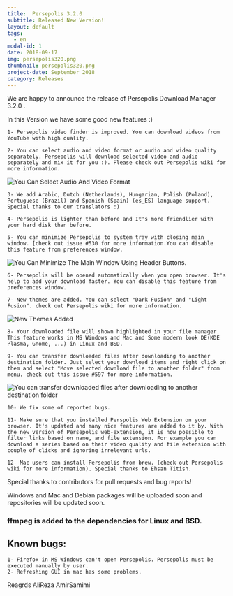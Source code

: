 ```yaml
---
title:  Persepolis 3.2.0
subtitle: Released New Version!
layout: default
tags:
  - en
modal-id: 1
date: 2018-09-17
img: persepolis320.png
thumbnail: persepolis320.png
project-date: September 2018
category: Releases
---
```


We are happy to announce the release of Persepolis Download Manager 3.2.0 .

In this Version we have some good new features :)

    1- Persepolis video finder is improved. You can download videos from YouTube with high quality.

    2- You can select audio and video format or audio and video quality separately. Persepolis will download selected video and audio separately and mix it for you :). Please check out Persepolis wiki for more information.

  ![You Can Select Audio And Video Format](https://camo.githubusercontent.com/6ba24f4c2ed8be24d5a49ada6b8799a980633ff9/68747470733a2f2f7065727365706f6c6973646d2e6769746875622e696f2f696d672f73637265656e2f796f75747562652e676966)

    3- We add Arabic, Dutch (Netherlands), Hungarian, Polish (Poland), Portuguese (Brazil) and Spanish (Spain) (es_ES) language support. Special thanks to our translators :)

    4- Persepolis is lighter than before and It's more friendlier with your hard disk than before.

    5- You can minimize Persepolis to system tray with closing main window. [check out issue #530 for more information.You can disable this feature from preferences window.

  ![You Can Minimize The Main Window Using Header Buttons.](https://camo.githubusercontent.com/97be954c9a07c0c06abd942268e924c078488f97/68747470733a2f2f7065727365706f6c6973646d2e6769746875622e696f2f696d672f73637265656e2f747261792e676966)

    6- Persepolis will be opened automatically when you open browser. It's help to add your download faster. You can disable this feature from preferences window.

    7- New themes are added. You can select "Dark Fusion" and "Light Fusion". check out Persepolis wiki for more information.

  ![New Themes Added](https://camo.githubusercontent.com/daf1763ed42ca20361ef14176c6b1fc87e5fb7f6/68747470733a2f2f7065727365706f6c6973646d2e6769746875622e696f2f696d672f73637265656e2f77696e646f77732e706e67)

    8- Your downloaded file will shown highlighted in your file manager. This feature works in MS Windows and Mac and Some modern look DE(KDE Plasma, Gnome, ...) in Linux and BSD.

    9- You can transfer downloaded files after downloading to another destination folder. Just select your download items and right click on them and select "Move selected download file to another folder" from menu. check out this issue #597 for more information.

  ![You can transfer downloaded files after downloading to another destination folder](https://camo.githubusercontent.com/e734e64a0adebebd3fd79ecfaaf61911156c65e1/68747470733a2f2f7065727365706f6c6973646d2e6769746875622e696f2f696d672f73637265656e2f6d6f76655f746f5f616e6f746865725f666f6c6465722e6a7067)

    10- We fix some of reported bugs.

    11- Make sure that you installed Perspolis Web Extension on your browser. It's updated and many nice features are added to it by. With the new version of Persepolis web-extension, it is now possible to filter links based on name, and file extension. For example you can download a series based on their video quality and file extension with couple of clicks and ignoring irrelevant urls.

    12- Mac users can install Persepolis from brew. (check out Persepolis wiki for more information). Special thanks to Ehsan Titish.

Special thanks to contributors for pull requests and bug reports!

Windows and Mac and Debian packages will be uploaded soon and repositories will be updated soon.

### ffmpeg is added to the dependencies for Linux and BSD.

## Known bugs:
    
    1- Firefox in MS Windows can't open Persepolis. Persepolis must be executed manually by user.
    2- Refreshing GUI in mac has some problems.

Reagrds
AliReza AmirSamimi


